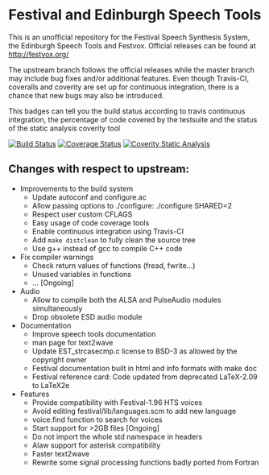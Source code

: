 Festival and Edinburgh Speech Tools
====================================

This is an unofficial repository for the Festival Speech Synthesis System,
the Edinburgh Speech Tools and Festvox. Official releases can be found
at http://festvox.org/

The upstream branch follows the official releases while the master branch
may include bug fixes and/or additional features. Even though Travis-CI,
coveralls and coverity are set up for continuous integration, there is
a chance that new bugs may also be introduced.

This badges can tell you the build status according to travis continuous
integration, the percentage of code covered by the testsuite and the status
of the static analysis coverity tool

[![Build Status](https://travis-ci.org/zeehio/festival_suite.svg?branch=master)](https://travis-ci.org/zeehio/festival_suite)
[![Coverage Status](https://coveralls.io/repos/zeehio/festival_suite/badge.svg?branch=master)](https://coveralls.io/r/zeehio/festival_suite?branch=master)
[![Coverity Static Analysis](https://scan.coverity.com/projects/3956/badge.svg)](https://scan.coverity.com/projects/3956)

## Changes with respect to upstream:

 - Improvements to the build system
   * Update autoconf and configure.ac
   * Allow passing options to ./configure: ./configure SHARED=2
   * Respect user custom CFLAGS
   * Easy usage of code coverage tools
   * Enable continuous integration using Travis-CI
   * Add `make distclean` to fully clean the source tree
   * Use g++ instead of gcc to compile C++ code 
 - Fix compiler warnings
   * Check return values of functions (fread, fwrite...)
   * Unused variables in functions
   * ... [Ongoing]
 - Audio
   * Allow to compile both the ALSA and PulseAudio modules simultaneously
   * Drop obsolete ESD audio module
 - Documentation
   * Improve speech tools documentation
   * man page for text2wave
   * Update EST_strcasecmp.c license to BSD-3 as allowed by the copyright owner
   * Festival documentation built in html and info formats with make doc
   * Festival reference card: Code updated from deprecated LaTeX-2.09 to LaTeX2e
 - Features
   * Provide compatibility with Festival-1.96 HTS voices
   * Avoid editing festival/lib/languages.scm to add new language
   * voice.find function to search for voices
   * Start support for >2GB files [Ongoing]
   * Do not import the whole std namespace in headers
   * Alaw support for asterisk compatibility
   * Faster text2wave
   * Rewrite some signal processing functions badly ported from Fortran

